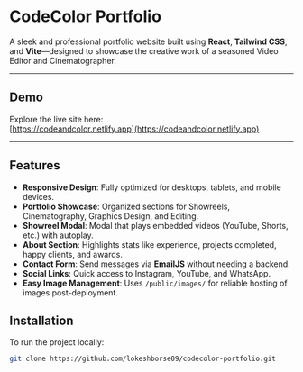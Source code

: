 # CodeColor Portfolio

A sleek and professional portfolio website built using **React**, **Tailwind CSS**, and **Vite**—designed to showcase the creative work of a seasoned Video Editor and Cinematographer.

---

##  Demo

Explore the live site here:  
[https://codeandcolor.netlify.app](https://codeandcolor.netlify.app)

---

##  Features

- **Responsive Design**: Fully optimized for desktops, tablets, and mobile devices.
- **Portfolio Showcase**: Organized sections for Showreels, Cinematography, Graphics Design, and Editing.
- **Showreel Modal**: Modal that plays embedded videos (YouTube, Shorts, etc.) with autoplay.
- **About Section**: Highlights stats like experience, projects completed, happy clients, and awards.
- **Contact Form**: Send messages via **EmailJS** without needing a backend.
- **Social Links**: Quick access to Instagram, YouTube, and WhatsApp.
- **Easy Image Management**: Uses `/public/images/` for reliable hosting of images post-deployment.


##  Installation

To run the project locally:

```bash
git clone https://github.com/lokeshborse09/codecolor-portfolio.git
